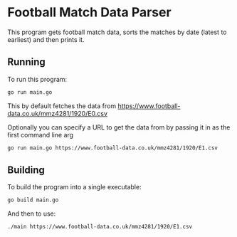 # Football Match Data Parser
This program gets football match data, sorts the matches by date (latest to earliest) and then prints it.

## Running
To run this program:

```bash
go run main.go
```

This by default fetches the data from https://www.football-data.co.uk/mmz4281/1920/E0.csv

Optionally you can specify a URL to get the data from by passing it in as the first command line arg

```bash
go run main.go https://www.football-data.co.uk/mmz4281/1920/E1.csv
```

## Building
To build the program into a single executable:

```bash
go build main.go
```

And then to use:

```bash
./main https://www.football-data.co.uk/mmz4281/1920/E1.csv
```

